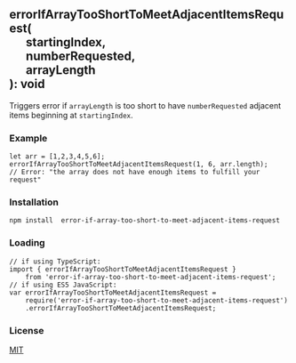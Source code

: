 ## errorIfArrayTooShortToMeetAdjacentItemsRequest(<br>&nbsp;&nbsp;&nbsp;&nbsp;&nbsp;&nbsp;startingIndex,<br>&nbsp;&nbsp;&nbsp;&nbsp;&nbsp;&nbsp;numberRequested,<br>&nbsp;&nbsp;&nbsp;&nbsp;&nbsp;&nbsp;arrayLength<br>): void

Triggers error if `arrayLength` is too short to have `numberRequested` adjacent  
items beginning at `startingIndex`.


### Example
```
let arr = [1,2,3,4,5,6];
errorIfArrayTooShortToMeetAdjacentItemsRequest(1, 6, arr.length);
// Error: "the array does not have enough items to fulfill your request"
```

### Installation
`npm install  error-if-array-too-short-to-meet-adjacent-items-request`

### Loading
```
// if using TypeScript:
import { errorIfArrayTooShortToMeetAdjacentItemsRequest } 
    from 'error-if-array-too-short-to-meet-adjacent-items-request';
// if using ES5 JavaScript:
var errorIfArrayTooShortToMeetAdjacentItemsRequest = 
    require('error-if-array-too-short-to-meet-adjacent-items-request')
    .errorIfArrayTooShortToMeetAdjacentItemsRequest;
```

### License
[MIT](https://choosealicense.com/licenses/mit/)
